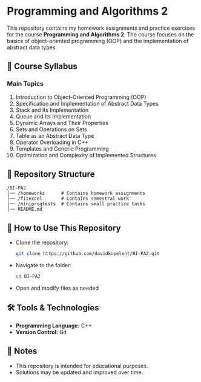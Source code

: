 # Programming and Algorithms 2

This repository contains my homework assignments and practice exercises for the course **Programming and Algorithms 2**. The course focuses on the basics of object-oriented programming (OOP) and the implementation of abstract data types.

## 📖 Course Syllabus
### **Main Topics**
1. Introduction to Object-Oriented Programming (OOP)
2. Specification and Implementation of Abstract Data Types
3. Stack and Its Implementation
4. Queue and Its Implementation
5. Dynamic Arrays and Their Properties
6. Sets and Operations on Sets
7. Table as an Abstract Data Type
8. Operator Overloading in C++
9. Templates and Generic Programming
10. Optimization and Complexity of Implemented Structures

## 📂 Repository Structure
```
/BI-PA2
│── /homeworks      # Contains homework assignments
│── /fitexcel       # Contains semestral work
|── /miniprogtests  # Contains small practice tasks
│── README.md       
```

## 🚀 How to Use This Repository
- Clone the repository:
  ```sh
  git clone https://github.com/davidkopelent/BI-PA2.git
  ```
- Navigate to the folder:
  ```sh
  cd BI-PA2
  ```
- Open and modify files as needed

## 🛠 Tools & Technologies
- **Programming Language:** C++
- **Version Control:** Git

## 📌 Notes
- This repository is intended for educational purposes.
- Solutions may be updated and improved over time.
